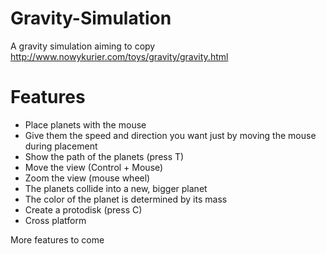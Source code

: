 Gravity-Simulation
==================

A gravity simulation aiming to copy http://www.nowykurier.com/toys/gravity/gravity.html

Features
========

* Place planets with the mouse
* Give them the speed and direction you want just by moving the mouse during placement
* Show the path of the planets (press T)
* Move the view (Control + Mouse)
* Zoom the view (mouse wheel)
* The planets collide into a new, bigger planet
* The color of the planet is determined by its mass
* Create a protodisk (press C)
* Cross platform

More features to come

